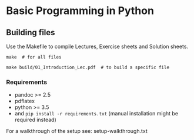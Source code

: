 # Basic Programming in Python


## Building files

Use the Makefile to compile Lectures, Exercise sheets and Solution sheets.

```
make  # for all files

make build/01_Introduction_Lec.pdf  # to build a specific file
```

### Requirements

- pandoc >= 2.5
- pdflatex
- python >= 3.5
- and `pip install -r requirements.txt` (manual installation might be required instead)

For a walkthrough of the setup see: setup-walkthrough.txt